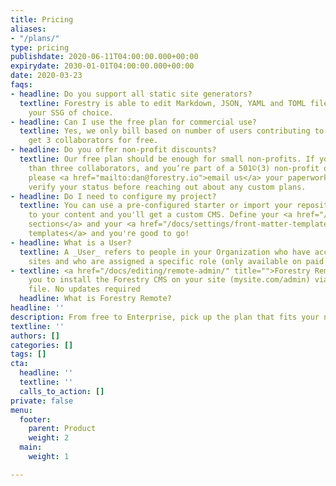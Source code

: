 ```yaml
---
title: Pricing
aliases:
- "/plans/"
type: pricing
publishdate: 2020-06-11T04:00:00.000+00:00
expirydate: 2030-01-01T04:00:00.000+00:00
date: 2020-03-23
faqs:
- headline: Do you support all static site generators?
  textline: Forestry is able to edit Markdown, JSON, YAML and TOML files, no matter
    your SSG of choice.
- headline: Can I use the free plan for commercial use?
  textline: Yes, we only bill based on number of users contributing to a site, you
    get 3 collaborators for free.
- headline: Do you offer non-profit discounts?
  textline: Our free plan should be enough for small non-profits. If you need more
    than three collaborators, and you’re part of a 501©(3) non-profit organization,
    please <a href="mailto:dan@forestry.io">email us</a> your paperwork, and we’ll
    verify your status before reaching out about any custom plans.
- headline: Do I need to configure my project?
  textline: You can use a pre-configured starter or import your repository, point
    to your content and you'll get a custom CMS. Define your <a href="/docs/settings/content-sections/">custom
    sections</a> and your <a href="/docs/settings/front-matter-templates/">front matter
    templates</a> and you're good to go!
- headline: What is a User?
  textline: A _User_ refers to people in your Organization who have access to your
    sites and who are assigned a specific role (only available on paid plans).
- textline: <a href="/docs/editing/remote-admin/" title="">Forestry Remote</a> allows
    you to install the Forestry CMS on your site (mysite.com/admin) via a single html
    file. No updates required
  headline: What is Forestry Remote?
headline: ''
description: From free to Enterprise, pick up the plan that fits your needs.
textline: ''
authors: []
categories: []
tags: []
cta:
  headline: ''
  textline: ''
  calls_to_action: []
private: false
menu:
  footer:
    parent: Product
    weight: 2
  main:
    weight: 1

---
```

